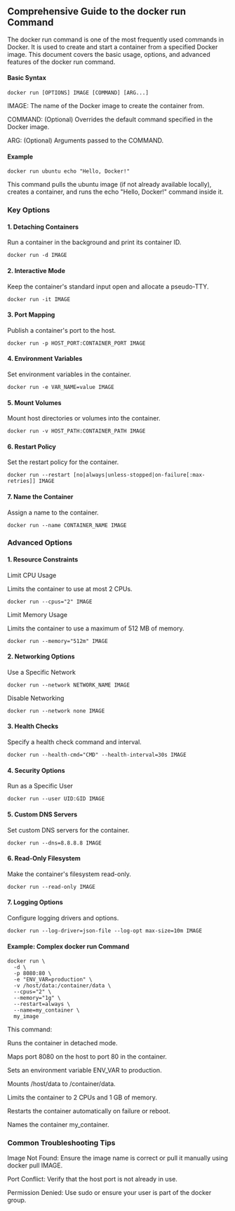 ## Comprehensive Guide to the docker run Command

The docker run command is one of the most frequently used commands in Docker. It is used to create and start a container from a specified Docker image. This document covers the basic usage, options, and advanced features of the docker run command.

#### Basic Syntax
```
docker run [OPTIONS] IMAGE [COMMAND] [ARG...]
```

IMAGE: The name of the Docker image to create the container from.

COMMAND: (Optional) Overrides the default command specified in the Docker image.

ARG: (Optional) Arguments passed to the COMMAND.

#### Example
```
docker run ubuntu echo "Hello, Docker!"
```
This command pulls the ubuntu image (if not already available locally), creates a container, and runs the echo "Hello, Docker!" command inside it.

### Key Options

#### 1. Detaching Containers
Run a container in the background and print its container ID.
```
docker run -d IMAGE
```

#### 2. Interactive Mode
Keep the container's standard input open and allocate a pseudo-TTY.
```
docker run -it IMAGE
```

#### 3. Port Mapping
Publish a container's port to the host.
```
docker run -p HOST_PORT:CONTAINER_PORT IMAGE
```

#### 4. Environment Variables
Set environment variables in the container.
```
docker run -e VAR_NAME=value IMAGE
```

#### 5. Mount Volumes
Mount host directories or volumes into the container.
```
docker run -v HOST_PATH:CONTAINER_PATH IMAGE
```

#### 6. Restart Policy
Set the restart policy for the container.
```
docker run --restart [no|always|unless-stopped|on-failure[:max-retries]] IMAGE
```

#### 7. Name the Container
Assign a name to the container.
```
docker run --name CONTAINER_NAME IMAGE
```

### Advanced Options

#### 1. Resource Constraints
Limit CPU Usage

Limits the container to use at most 2 CPUs.
```
docker run --cpus="2" IMAGE
```

Limit Memory Usage

Limits the container to use a maximum of 512 MB of memory.
```
docker run --memory="512m" IMAGE
```

#### 2. Networking Options
Use a Specific Network
```
docker run --network NETWORK_NAME IMAGE
```

Disable Networking
```
docker run --network none IMAGE
```

#### 3. Health Checks
Specify a health check command and interval.
```
docker run --health-cmd="CMD" --health-interval=30s IMAGE
```

#### 4. Security Options
Run as a Specific User
```
docker run --user UID:GID IMAGE
```

#### 5. Custom DNS Servers

Set custom DNS servers for the container.
```
docker run --dns=8.8.8.8 IMAGE
```

#### 6. Read-Only Filesystem
Make the container's filesystem read-only.
```
docker run --read-only IMAGE
```

#### 7. Logging Options
Configure logging drivers and options.
```
docker run --log-driver=json-file --log-opt max-size=10m IMAGE
```

#### Example: Complex docker run Command
```
docker run \
  -d \
  -p 8080:80 \
  -e "ENV_VAR=production" \
  -v /host/data:/container/data \
  --cpus="2" \
  --memory="1g" \
  --restart=always \
  --name=my_container \
  my_image
```

This command:

Runs the container in detached mode.

Maps port 8080 on the host to port 80 in the container.

Sets an environment variable ENV_VAR to production.

Mounts /host/data to /container/data.

Limits the container to 2 CPUs and 1 GB of memory.

Restarts the container automatically on failure or reboot.

Names the container my_container.

### Common Troubleshooting Tips

Image Not Found: Ensure the image name is correct or pull it manually using docker pull IMAGE.

Port Conflict: Verify that the host port is not already in use.

Permission Denied: Use sudo or ensure your user is part of the docker group.